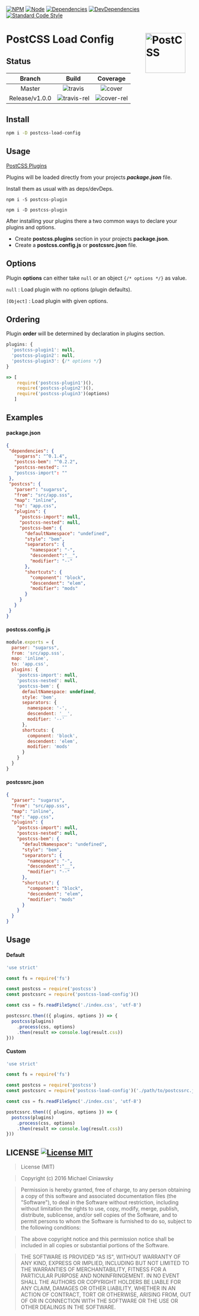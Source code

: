 [![NPM][npm]][npm-url]
[![Node][node]][node-url]
[![Dependencies][deps]][deps-url]
[![DevDependencies][devdeps]][devdeps-url]
[![Standard Code Style][style]][style-url]

# PostCSS Load Config <img align="right" width="108" height="108" title="PostCSS" src="http://postcss.github.io/postcss/logo.svg" hspace="20">

## Status

| Branch               | Build                     | Coverage                 |
|:--------------------:|:-------------------------:|:------------------------:|
|  Master              | ![travis]                 | ![cover]                 |
|  Release/v1.0.0      | ![travis-rel]             | ![cover-rel]             |

## Install

```bash
npm i -D postcss-load-config
```

## Usage

[PostCSS Plugins](https://postcss.parts)

Plugins will be loaded directly from your projects ***package.json*** file.

Install them as usual with as deps/devDeps.

```
npm i -S postcss-plugin
```
```
npm i -D postcss-plugin
```

After installing your plugins there a two common ways to declare your plugins and options.

- Create **postcss.plugins** section in your projects **package.json**.
- Create a **postcss.config.js**  or  **postcssrc.json** file.

## Options

Plugin **options** can either take ```null``` or an object ```{/* options */}```
as value.

```null``` : Load plugin with no options (plugin defaults).

```[Object]``` : Load plugin with given options.

## Ordering

Plugin **order** will be determined by declaration in plugins section.

```js
plugins: {
  'postcss-plugin1': null,
  'postcss-plugin2': null,
  'postcss-plugin3': {/* options */}
}

=> [
    require('postcss-plugin1')(),
    require('postcss-plugin2')(),
    require('postcss-plugin3')(options)
   ]
```

## Examples
#### package.json

```json
{
 "dependencies": {
   "sugarss": "^0.1.4",
   "postcss-bem": "^0.2.2",
   "postcss-nested": ""
   "postcss-import": ""
 },
 "postcss": {
   "parser": "sugarss",
   "from": "src/app.sss",
   "map": "inline",
   "to": "app.css",
   "plugins": {
     "postcss-import": null,
     "postcss-nested": null,
     "postcss-bem": {
       "defaultNamespace": "undefined",
       "style": "bem",
       "separators": {
         "namespace": "-",
         "descendent":"__",
         "modifier": "--"
       },
       "shortcuts": {
         "component": "block",
         "descendent": "elem",
         "modifier": "mods"
       }
     }  
   }
 }
}
```

#### postcss.config.js

```js
module.exports = {
  parser: "sugarss",
  from: 'src/app.sss',
  map: 'inline',
  to: 'app.css',
  plugins: {
    'postcss-import': null,
    'postcss-nested': null,
    'postcss-bem': {
      defaultNamespace: undefined,
      style: 'bem',
      separators: {
        namespace: '-',
        descendent: '__',
        modifier: '--'
      },
      shortcuts: {
        component: 'block',
        descendent: 'elem',
        modifier: 'mods'
      }
    }
  }
}
```
#### postcssrc.json

```json
{
  "parser": "sugarss",
  "from": "src/app.sss",
  "map": "inline",
  "to": "app.css",
  "plugins": {
    "postcss-import": null,
    "postcss-nested": null,
    "postcss-bem": {
      "defaultNamespace": "undefined",
      "style": "bem",
      "separators": {
        "namespace": "-",
        "descendent":"__",
        "modifier": "--"
      },
      "shortcuts": {
        "component": "block",
        "descendent": "elem",
        "modifier": "mods"
      }
    }
  }
}
```

## Usage
#### Default

```js
'use strict'

const fs = require('fs')

const postcss = require('postcss')
const postcssrc = require('postcss-load-config')()

const css = fs.readFileSync('./index.css', 'utf-8')

postcssrc.then(({ plugins, options }) => {
  postcss(plugins)
    .process(css, options)
    .then(result => console.log(result.css))
}))
```

#### Custom

```js
'use strict'

const fs = require('fs')

const postcss = require('postcss')
const postcssrc = require('postcss-load-config')('./path/to/postcssrc.json')

const css = fs.readFileSync('./index.css', 'utf-8')

postcssrc.then(({ plugins, options }) => {
  postcss(plugins)
    .process(css, options)
    .then(result => console.log(result.css))
}))
```

## LICENSE [![License MIT][license]][license-url]

> License (MIT)

> Copyright (c) 2016 Michael Ciniawsky

> Permission is hereby granted, free of charge, to any person obtaining a copy
of this software and associated documentation files (the "Software"), to deal
in the Software without restriction, including without limitation the rights
to use, copy, modify, merge, publish, distribute, sublicense, and/or sell
copies of the Software, and to permit persons to whom the Software is
furnished to do so, subject to the following conditions:

> The above copyright notice and this permission notice shall be included in all
copies or substantial portions of the Software.

> THE SOFTWARE IS PROVIDED "AS IS", WITHOUT WARRANTY OF ANY KIND, EXPRESS OR
IMPLIED, INCLUDING BUT NOT LIMITED TO THE WARRANTIES OF MERCHANTABILITY,
FITNESS FOR A PARTICULAR PURPOSE AND NONINFRINGEMENT. IN NO EVENT SHALL THE
AUTHORS OR COPYRIGHT HOLDERS BE LIABLE FOR ANY CLAIM, DAMAGES OR OTHER
LIABILITY, WHETHER IN AN ACTION OF CONTRACT, TORT OR OTHERWISE, ARISING FROM,
OUT OF OR IN CONNECTION WITH THE SOFTWARE OR THE USE OR OTHER DEALINGS IN THE
SOFTWARE.

[npm]: https://img.shields.io/npm/v/postcss-load-config.svg
[npm-url]: https://npmjs.com/package/postcss-load-config

[node]: https://img.shields.io/node/v/gh-badges.svg?maxAge=2592000
[node-url]: https://nodejs.org

[deps]: https://david-dm.org/michael-ciniawsky/postcss-load-config.svg
[deps-url]: https://david-dm.org/michael-ciniawsky/postcss-load-config

[devdeps]: https://david-dm.org/michael-ciniawsky/postcss-load-config/dev-status.svg
[devdeps-url]: https://david-dm.org/michael-ciniawsky/postcss-load-config#info=devDependencies

[style]: https://img.shields.io/badge/code%20style-standard-yellow.svg
[style-url]: http://standardjs.com/

[travis]: http://img.shields.io/travis/michael-ciniawsky/postcss-load-config.svg
[travis-url]: https://travis-ci.org/michael-ciniawsky/postcss-load-config

[travis-rel]: http://img.shields.io/travis/michael-ciniawsky/postcss-load-config.svg?branch=release/1.0.0
[travis-rel-url]:https://travis-ci.org/michael-ciniawsky/postcss-load-config?branch=release/1.0.0

[travis-dev]: http://img.shields.io/travis/michael-ciniawsky/postcss-load-config.svg?branch=develop
[travis-dev-url]: https://travis-ci.org/michael-ciniawsky/postcss-load-config?branch=develop

[cover]: https://coveralls.io/repos/github/michael-ciniawsky/postcss-load-config/badge.svg?branch=master
[cover-url]: https://coveralls.io/github/michael-ciniawsky/postcss-load-config?branch=master

[cover-rel]: https://coveralls.io/repos/github/michael-ciniawsky/postcss-load-config/badge.svg?branch=release/1.0.0
[cover-rel-url]: https://coveralls.io/github/michael-ciniawsky/postcss-load-config?branch=release/1.0.0

[cover-dev]: https://coveralls.io/repos/github/michael-ciniawsk/postcss-load-config/badge.svg?branch=develop
[cover-dev-url]: https://coveralls.io/github/michael-ciniawsky/postcss-load-config?branch=develop

[license]: https://img.shields.io/github/license/michael-ciniawsky/postcss-load-config.svg
[license-url]: https://raw.githubusercontent.com/michael-ciniawsky/postcss-load-config/master/LICENSE
